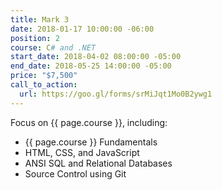```yaml
---
title: Mark 3
date: 2018-01-17 10:00:00 -06:00
position: 2
course: C# and .NET
start_date: 2018-04-02 08:00:00 -05:00
end_date: 2018-05-25 14:00:00 -05:00
price: "$7,500"
call_to_action:
  url: https://goo.gl/forms/srMiJqt1Mo0B2ywg1
---
```


Focus on {{ page.course }}, including:

* {{ page.course }} Fundamentals
* HTML, CSS, and JavaScript
* ANSI SQL and Relational Databases
* Source Control using Git
